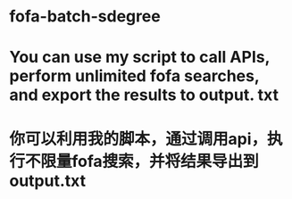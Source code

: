 # fofa-batch-sdegree
# You can use my script to call APIs, perform unlimited fofa searches, and export the results to output. txt
# 你可以利用我的脚本，通过调用api，执行不限量fofa搜索，并将结果导出到output.txt
